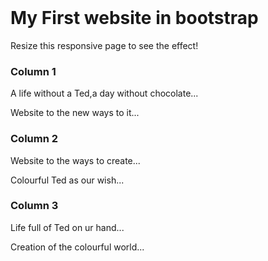 <!DOCTYPE html>
<html lang="en">
<head>
  <title>Bootstrap Example</title>
  <meta charset="utf-8">
  <meta name="viewport" content="width=device-width, initial-scale=1">
  <link rel="stylesheet" href="https://maxcdn.bootstrapcdn.com/bootstrap/3.4.1/css/bootstrap.min.css">
  <script src="https://ajax.googleapis.com/ajax/libs/jquery/3.5.1/jquery.min.js"></script>
  <script src="https://maxcdn.bootstrapcdn.com/bootstrap/3.4.1/js/bootstrap.min.js"></script>
</head>
<body>

<div class="jumbotron text-center">
  <h1>My First website in bootstrap</h1>
  <p>Resize this responsive page to see the effect!</p> 
</div>
 
<div class="container">
  <div class="row">
    <div class="col-sm-4">
      <h3>Column 1</h3>
      <p>A life without a Ted,a day without chocolate...</p>
      <p>Website to the new ways to it...</p>
    </div>
    <div class="col-sm-4">
      <h3>Column 2</h3>
      <p>Website to the ways to create...</p>
      <p>Colourful Ted as our wish...</p>
    </div>
    <div class="col-sm-4">
      <h3>Column 3</h3>
      <p>Life full of Ted on ur hand...</p>
      <p>Creation of the colourful world...</p>
    </div>
  </div>
</div>

</body>
</html>
